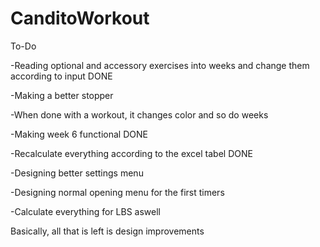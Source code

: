 # CanditoWorkout

To-Do

-Reading optional and accessory exercises into weeks and change them according to input     DONE

-Making a better stopper

-When done with a workout, it changes color and so do weeks

-Making week 6 functional                                                                   DONE

-Recalculate everything according to the excel tabel                                        DONE

-Designing better settings menu

-Designing normal opening menu for the first timers

-Calculate everything for LBS aswell

Basically, all that is left is design improvements
